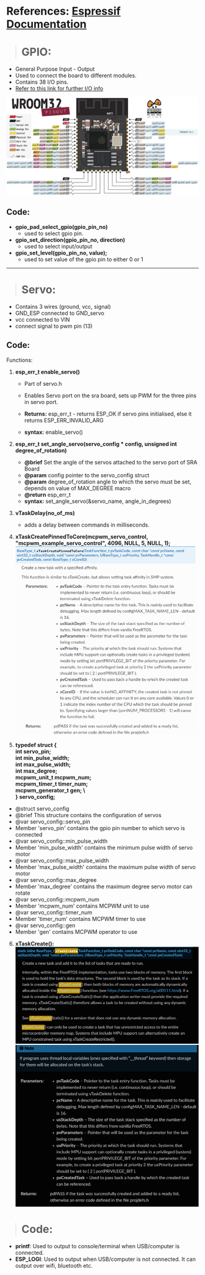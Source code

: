 # References: [Espressif Documentation](https://docs.espressif.com/projects/esp-idf/en/latest/esp32/get-started/index.html)

># GPIO:
* General Purpose Input - Output
* Used to connect the board to different modules.
* Contains 38 I/O pins.
* [Refer to this link for further I/O info](https://docs.espressif.com/projects/esp-idf/en/latest/esp32/hw-reference/esp32/get-started-devkitc.html)

![ESP32 Pin layout](/Assets/esp32-pinout-chip-ESP-WROOM-32.jpg)

## Code:
*   **gpio_pad_select_gpio(gpio_pin_no)**
    * used to select gpio pin.
* **gpio_set_direction(gpio_pin_no, direction)**
    * used to select input/output
* **gpio_set_level(gpio_pin_no, value);**
    * used to set value of the gpio pin to either 0 or 1

---

># Servo:
* Contains 3 wires (ground, vcc, signal)
* GND_ESP connected to GND_servo
* vcc connected to VIN
* connect signal to pwm pin (13)

## Code:
Functions:
1. **esp_err_t enable_servo()**
    * Part of servo.h
    * Enables Servo port on the sra board, sets up PWM for the three pins in servo port.

     * **Returns:** esp_err_t - returns ESP_OK if servo pins initialised, else it returns ESP_ERR_INVALID_ARG
     * **syntax:** enable_servo()

2. **esp_err_t set_angle_servo(servo_config * config, unsigned int degree_of_rotation)**
    * **@brief** Set the angle of the servos attached to the servo port of SRA Board
    * **@param** config pointer to the servo_config struct
    * **@param** degree_of_rotation angle to which the servo must be set, depends on value of MAX_DEGREE macro
    * **@return** esp_err_t 
    * **syntax:** set_angle_servo(&servo_name, angle_in_degrees) 

3. **vTaskDelay(no_of_ms)**
    * adds a delay between commands in milliseconds.

4. **xTaskCreatePinnedToCore(mcpwm_servo_control, "mcpwm_example_servo_control", 4096, NULL, 5, NULL, 1);**
![xTaskCreatePinnedToCore](/Assets/xtaskcreatepinnedtocore.png)

5. **typedef struct {\
    int servo_pin;\
    int min_pulse_width;\
    int max_pulse_width;\
    int max_degree;\
    mcpwm_unit_t mcpwm_num;\
    mcpwm_timer_t timer_num;\
    mcpwm_generator_t gen;  \  
} servo_config;**

 * @struct servo_config
 *  @brief This structure contains the configuration of servos
 *  @var servo_config::servo_pin
 *  Member 'servo_pin' contains the gpio pin number to which servo is connected
 *  @var servo_config::min_pulse_width
 *  Member 'min_pulse_width' contains the minimum pulse width of servo motor
 *  @var servo_config::max_pulse_width
 *  Member 'max_pulse_width' contains the maximum pulse width of servo motor
 *  @var servo_config::max_degree
 *  Member 'max_degree' contains the maximum degree servo motor can rotate
 *  @var servo_config::mcpwm_num
 *  Member 'mcpwm_num' contains MCPWM unit to use
 *  @var servo_config::timer_num
 *  Member 'timer_num' contains MCPWM timer to use
 *  @var servo_config::gen
 *  Member 'gen' contains MCPWM operator to use

6. **xTaskCreate():**
![xTaskCreate_1](/Assets/xtaskcreate_1.png)
![xTaskCreate_2](/Assets/xtaskcreate_2.png)


># Code:
* **printf**: Used to output to console/terminal when USB/computer is connected.
* **ESP_LOGI**: Used to output when USB/computer is not connected. It can output over wifi, bluetooth etc. 